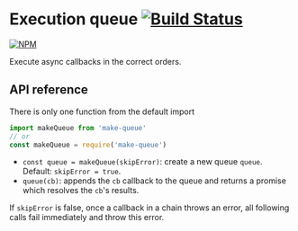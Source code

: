 # Execution queue [![Build Status](https://travis-ci.org/tranvansang/execution-queue.svg?branch=master)](https://travis-ci.org/tranvansang/make-queue)
[![NPM](https://nodei.co/npm/make-queue.png)](https://nodei.co/npm/make-queue/)

Execute async callbacks in the correct orders.

## API reference
There is only one function from the default import

```javascript
import makeQueue from 'make-queue'
// or
const makeQueue = require('make-queue')
```

- `const queue = makeQueue(skipError)`: create a new queue `queue`. Default: `skipError = true`.
- `queue(cb)`: appends the `cb` callback to the queue and returns a promise which resolves the `cb`'s results.

If `skipError` is false, once a callback in a chain throws an error, all following calls fail immediately and throw this error.

